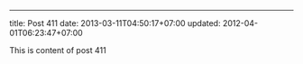 ---
title: Post 411
date: 2013-03-11T04:50:17+07:00
updated: 2012-04-01T06:23:47+07:00

This is content of post 411